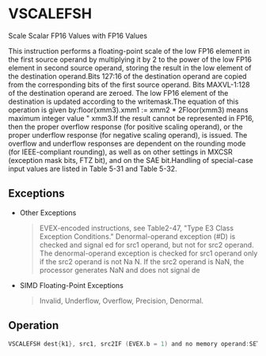 # VSCALEFSH

Scale Scalar FP16 Values with FP16 Values

This instruction performs a floating-point scale of the low FP16 element in the first source operand by multiplying it by 2 to the power of the low FP16 element in second source operand, storing the result in the low element of the destination operand.Bits 127:16 of the destination operand are copied from the corresponding bits of the first source operand.
Bits MAXVL-1:128 of the destination operand are zeroed.
The low FP16 element of the destination is updated according to the writemask.The equation of this operation is given by:floor(xmm3).xmm1 := xmm2 * 2Floor(xmm3) means maximum integer value  " xmm3.If the result cannot be represented in FP16, then the proper overflow response (for positive scaling operand), or the proper underflow response (for negative scaling operand), is issued.
The overflow and underflow responses are dependent on the rounding mode (for IEEE-compliant rounding), as well as on other settings in MXCSR (exception mask bits, FTZ bit), and on the SAE bit.Handling of special-case input values are listed in Table 5-31 and Table 5-32.

## Exceptions

- Other Exceptions
  > EVEX-encoded instructions, see Table2-47, "Type E3 Class Exception Conditions."
  > Denormal-operand exception (#D) is checked and signal
  > ed for src1 operand, but not for src2 operand. The 
  > denormal-operand exception is checked for src1 operand only 
  > if the src2 operand is not Na
  > N. If the src2 operand is 
  > NaN, the processor generates NaN and does not signal de
- SIMD Floating-Point Exceptions
  > Invalid, Underflow, Overflow, Precision, Denormal.

## Operation

```C
VSCALEFSH dest{k1}, src1, src2IF (EVEX.b = 1) and no memory operand:SET_RM(EVEX.RC)ELSESET_RM(MXCSR.RC)IF k1[0] or *no writemask*:dest.fp16[0] := scale_fp16(src1.fp16[0], src2.fp16[0]) // see VSCALEFPHELSE IF *zeroing*:dest.fp16[0] := 0//else DEST.fp16[0] remains unchangedIntel C/C++ Compiler Intrinsic EquivalentVSCALEFSH __m128h _mm_mask_scalef_round_sh (__m128h src, __mmask8 k, __m128h a, __m128h b, const int rounding);VSCALEFSH __m128h _mm_maskz_scalef_round_sh (__mmask8 k, __m128h a, __m128h b, const int rounding);VSCALEFSH __m128h _mm_scalef_round_sh (__m128h a, __m128h b, const int rounding);VSCALEFSH __m128h _mm_mask_scalef_sh (__m128h src, __mmask8 k, __m128h a, __m128h b);VSCALEFSH __m128h _mm_maskz_scalef_sh (__mmask8 k, __m128h a, __m128h b);VSCALEFSH __m128h _mm_scalef_sh (__m128h a, __m128h b);
```
